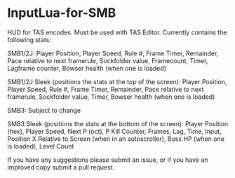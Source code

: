 # InputLua-for-SMB
HUD for TAS encodes. Must be used with TAS Editor.
Currently contains the following stats: 

SMB1/2J: Player Position, Player Speed, Rule #, Frame Timer, Remainder, Pace relative to next framerule, Sockfolder value, Framecount, Timer, Lagframe counter, Bowser health (when one is loaded)

SMB1/2J Sleek (positions the stats at the top of the screen): Player Position, Player Speed, Rule #, Frame Timer, Remainder, Pace relative to next framerule, Sockfolder value, Timer, Bowser health (when one is loaded)

SMB3: Subject to change

SMB3 Sleek (positions the stats at the bottom of the screen): Player Position (hex), Player Speed, Next P (oct), P Kill Counter, Frames, Lag, Time, Input, Position X Relative to Screen (when in an autoscroller), Boss HP (when one is loaded), Level Count

If you have any suggestions please submit an issue, or if you have an improved copy submit a pull request.
